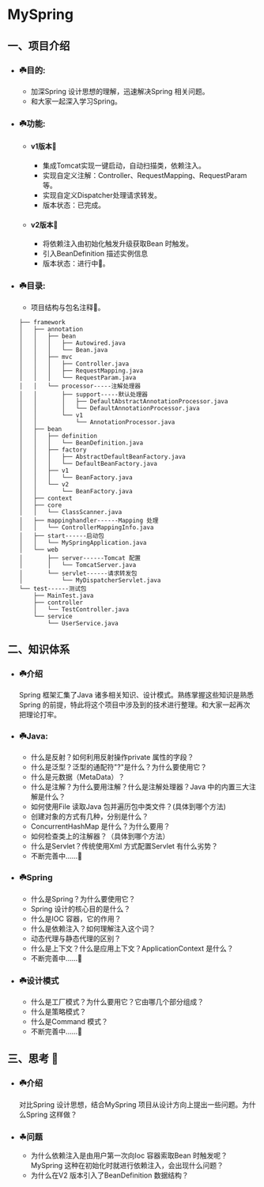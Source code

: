 # MySpring

## 一、项目介绍
* ### ☘️目的:
     * 加深Spring 设计思想的理解，迅速解决Spring 相关问题。
     * 和大家一起深入学习Spring。
     
* ### ☘️功能:
     * #### v1版本🚶‍
         * 集成Tomcat实现一键启动，自动扫描类，依赖注入。
         * 实现自定义注解：Controller、RequestMapping、RequestParam等。
         * 实现自定义Dispatcher处理请求转发。
         * 版本状态：已完成。
     * #### v2版本🏃‍
         * 将依赖注入由初始化触发升级获取Bean 时触发。
         * 引入BeanDefinition 描述实例信息
         * 版本状态：进行中🚧。
     
* ### ☘️目录:
     * 项目结构与包名注释🌴。
    ```
    ├── framework
    │   ├── annotation
    │   │   ├── bean
    │   │   │   ├── Autowired.java
    │   │   │   └── Bean.java
    │   │   ├── mvc
    │   │   │   ├── Controller.java
    │   │   │   ├── RequestMapping.java
    │   │   │   └── RequestParam.java
    │   │   └── processor-----注解处理器
    │   │       ├── support-----默认处理器
    │   │       │   ├── DefaultAbstractAnnotationProcessor.java
    │   │       │   └── DefaultAnnotationProcessor.java
    │   │       └── v1
    │   │           └── AnnotationProcessor.java
    │   ├── bean
    │   │   ├── definition
    │   │   │   └── BeanDefinition.java
    │   │   ├── factory
    │   │   │   ├── AbstractDefaultBeanFactory.java
    │   │   │   └── DefaultBeanFactory.java
    │   │   ├── v1
    │   │   │   └── BeanFactory.java
    │   │   └── v2
    │   │       └── BeanFactory.java
    │   ├── context
    │   ├── core
    │   │   └── ClassScanner.java
    │   ├── mappinghandler------Mapping 处理
    │   │   └── ControllerMappingInfo.java
    │   ├── start------启动包
    │   │   └── MySpringApplication.java
    │   └── web
    │       ├── server------Tomcat 配置
    │       │   └── TomcatServer.java
    │       └── servlet------请求转发包
    │           └── MyDispatcherServlet.java
    └── test------测试包
        ├── MainTest.java
        ├── controller
        │   └── TestController.java
        └── service
            └── UserService.java
    ```
    
## 二、知识体系
* ### ☘️介绍 
    Spring 框架汇集了Java 诸多相关知识、设计模式。熟练掌握这些知识是熟悉Spring 的前提，特此将这个项目中涉及到的技术进行整理。和大家一起再次把理论打牢。
        
* ### ☘️Java:
     * 什么是反射？如何利用反射操作private 属性的字段？
     * 什么是泛型？泛型的通配符"?"是什么？为什么要使用它？
     * 什么是元数据（MetaData）？
     * 什么是注解？为什么要用注解？什么是注解处理器？Java 中的内置三大注解是什么？
     * 如何使用File 读取Java 包并遍历包中类文件？(具体到哪个方法)
     * 创建对象的方式有几种，分别是什么？
     * ConcurrentHashMap 是什么？为什么要用？
     * 如何检查类上的注解器？（具体到哪个方法）
     * 什么是Servlet？传统使用Xml 方式配置Servlet 有什么劣势？
     * 不断完善中......🚧
     
* ### ☘️Spring
     * 什么是Spring？为什么要使用它？
     * Spring 设计的核心目的是什么？
     * 什么是IOC 容器，它的作用？
     * 什么是依赖注入？如何理解注入这个词？
     * 动态代理与静态代理的区别？
     * 什么是上下文？什么是应用上下文？ApplicationContext 是什么？
     * 不断完善中......🚧
     
* ### ☘️设计模式
     * 什么是工厂模式？为什么要用它？它由哪几个部分组成？
     * 什么是策略模式？
     * 什么是Command 模式？
     * 不断完善中......🚧
     
## 三、思考 🤔
* ### ☘️介绍
    对比Spring 设计思想，结合MySpring 项目从设计方向上提出一些问题。为什么Spring 这样做？

* ### ☘问题
     * 为什么依赖注入是由用户第一次向Ioc 容器索取Bean 时触发呢？MySpring 这种在初始化时就进行依赖注入，会出现什么问题？
     * 为什么在V2 版本引入了BeanDefinition 数据结构？